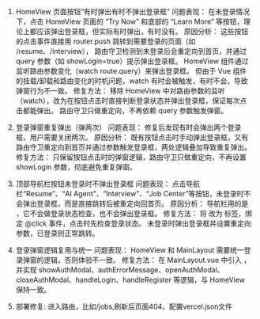1. HomeView 页面按钮“有时弹出有时不弹出登录框”
问题表现：
在未登录情况下，点击 HomeView 页面的 “Try Now” 和底部的 “Learn More” 等按钮，理论上都应该弹出登录框，但实际有时弹出，有时没有。
原因分析：
这些按钮的点击事件直接用 router.push 跳转到需要登录的页面（如 /resume、/interview），
路由守卫检测到未登录后会重定向到首页，并通过 query 参数（如 showLogin=true）提示弹出登录框。
HomeView 组件通过监听路由参数变化（watch route.query）来弹出登录框。
但由于 Vue 组件的挂载/卸载和路由变化的时机问题，watch 有时会被触发，有时不会，导致弹窗行为不一致。
修复方法：
移除 HomeView 中对路由参数的监听（watch），改为在按钮点击时直接判断登录状态并弹出登录框，保证每次点击都能弹出。
路由守卫只做重定向，不再依赖 query 参数触发弹窗。
2. 登录弹窗重复弹出（弹两次）
问题表现：
修复后发现有时会弹出两个登录框，用户需要关闭两次。
原因分析：
既有按钮点击时手动弹出登录框，又有路由守卫重定向到首页并通过参数触发登录框，两处逻辑叠加导致重复弹出。
修复方法：
只保留按钮点击时的弹窗逻辑，路由守卫只做重定向，不再设置 showLogin 参数，彻底避免重复弹窗。
3. 顶部导航栏按钮未登录时不弹出登录框
问题表现：
点击导航栏“Resume”、“AI Agent”、“Interview”、“Job Center”等按钮，未登录时不会弹出登录框，而是直接跳转后被重定向回首页。
原因分析：
导航栏用的是 <router-link>，它不会做登录状态检查，也不会弹出登录框。
修复方法：
将 <router-link> 改为 <a> 标签，绑定 @click 事件，点击时先检查登录状态。
未登录时弹出登录框并设置重定向参数，已登录则正常跳转。
4. 登录弹窗逻辑复用与统一
问题表现：
HomeView 和 MainLayout 需要统一登录弹窗的逻辑，否则体验不一致。
修复方法：
在 MainLayout.vue 中引入 <AuthModal />，并实现 showAuthModal、authErrorMessage、openAuthModal、closeAuthModal、handleLogin、handleRegister 等逻辑，与 HomeView 保持一致。

5. 部署修复: 进入路由，比如/jobs,刷新后页面404，配置vercel.json文件